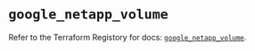 # `google_netapp_volume`

Refer to the Terraform Registory for docs: [`google_netapp_volume`](https://registry.terraform.io/providers/hashicorp/google/5.29.0/docs/resources/netapp_volume).
